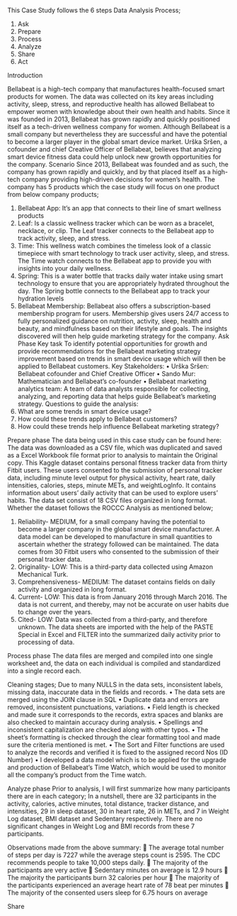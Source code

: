 This Case Study follows the 6 steps Data Analysis Process;
1.	Ask
2.	Prepare
3.	Process
4.	Analyze
5.	Share 
6.	Act

Introduction

Bellabeat is a high-tech company that manufactures health-focused smart products for women. The data was collected on its key areas including activity, sleep, stress, and reproductive health has allowed Bellabeat to empower women with knowledge about their own health and habits. Since it was founded in 2013, Bellabeat has grown rapidly and quickly positioned itself as a tech-driven wellness company for women. Although Bellabeat is a small company but nevertheless they are successful and have the potential to become a larger player in the global smart device market. Urška Sršen, a cofounder and chief Creative Officer of Bellabeat, believes that analyzing smart device fitness data could help unlock new growth opportunities for the company.
Scenario
Since 2013, Bellabeat was founded and as such, the company has grown rapidly and quickly, and by that placed itself as a high-tech company providing high-driven decisions for women’s health. The company has 5 products which the case study will focus on one product from below company products;
1.	Bellabeat App: It’s an app that connects to their line of smart wellness products
2.	Leaf: Is a classic wellness tracker which can be worn as a bracelet, necklace, or clip. The Leaf tracker connects to the Bellabeat app to track activity, sleep, and stress.
3.	Time: This wellness watch combines the timeless look of a classic timepiece with smart technology to track user activity, sleep, and stress. The Time watch connects to the Bellabeat app to provide you with insights into your daily wellness.
4.	Spring: This is a water bottle that tracks daily water intake using smart technology to ensure that you are appropriately hydrated throughout the day. The Spring bottle connects to the Bellabeat app to track your hydration levels
5.	Bellabeat Membership: Bellabeat also offers a subscription-based membership program for users. Membership gives users 24/7 access to fully personalized guidance on nutrition, activity, sleep, health and beauty, and mindfulness based on their lifestyle and goals.
 The insights discovered will then help guide marketing strategy for the company.
Ask Phase
Key task
To identify potential opportunities for growth and provide recommendations for the Bellabeat marketing strategy improvement based on trends in smart device usage which will then be applied to Bellabeat customers.
Key Stakeholders:
•	Urška Sršen: Bellabeat cofounder and Chief Creative Officer
•	Sando Mur: Mathematician and Bellabeat’s co-founder
•	Bellabeat marketing analytics team: A team of data analysts responsible for collecting, analyzing, and reporting data that helps guide Bellabeat’s marketing strategy.
 Questions to guide the analysis:
1.	What are some trends in smart device usage?
2.	How could these trends apply to Bellabeat customers?
3.	How could these trends help influence Bellabeat marketing strategy?

Prepare phase
The data being used in this case study can be found here: 
The data was downloaded as a CSV file, which was duplicated and saved as a Excel Workbook file format prior to analysis to maintain the Original copy. This Kaggle dataset contains personal fitness tracker data from thirty Fitbit users. These users consented to the submission of personal tracker data, including minute level output for physical activity, heart rate, daily intensities, calories, steps, minute METs, and weightLogInfo. It contains information about users’ daily activity that can be used to explore users’ habits. The data set consist of 18 CSV files organized in long format.
Whether the dataset follows the ROCCC Analysis as mentioned below;
1.	Reliability- MEDIUM, for a small company having the potential to become a larger company in the global smart device manufacturer. A data model can be developed to manufacture in small quantities to ascertain whether the strategy followed can be maintained. The data comes from 30 Fitbit users who consented to the submission of their personal tracker data.
2.	Originality- LOW: This is a third-party data collected using Amazon Mechanical Turk.
3.	Comprehensiveness- MEDIUM: The dataset contains fields on daily activity and organized in long format.
4.	Current- LOW: This data is from January 2016 through March 2016. The data is not current, and thereby, may not be accurate on user habits due to change over the years.
5.	Cited- LOW: Data was collected from a third-party, and therefore unknown.
The data sheets are imported with the help of the PASTE Special in Excel and FILTER into the summarized daily activity prior to processing of data.

Process phase
The data files are merged and compiled into one single worksheet and, the data on each individual is compiled and standardized into a single record each.

Cleaning stages;
Due to many NULLS in the data sets, inconsistent labels, missing data, inaccurate data in the fields and records.
•	The data sets are merged using the JOIN clause in SQL
•	Duplicate data and errors are removed, inconsistent punctuations, variations.
•	Field length is checked and made sure it corresponds to the records, extra spaces and blanks are also checked to maintain accuracy during analysis.
•	Spellings and inconsistent capitalization are checked along with other typos.
•	The sheet’s formatting is checked through the clear formatting tool and made sure the criteria mentioned is met.
•	The Sort and Filter functions are used to analyze the records and verified it is fixed to the assigned record Nos (ID Number)
•	I developed a data model which is to be applied for the upgrade and production of Bellabeat’s Time Watch, which would be used to monitor all the company’s product from the Time watch.

Analyze phase
Prior to analysis, I will first summarize how many participants there are in each category;
In a nutshell, there are 32 participants in the activity, calories, active minutes, total distance, tracker distance, and intensities, 29 in sleep dataset, 30 in heart rate, 26 in METs, and 7 in Weight Log dataset, BMI dataset and Sedentary respectively.
There are no significant changes in Weight Log and BMI records from these 7 participants.

Observations made from the above summary:
	The average total number of steps per day is 7227 while the average steps count is 2595. The CDC recommends people to take 10,000 steps daily.
	The majority of the participants are very active
	Sedentary minutes on average is 12.9 hours
	The majority the participants burn 32 calories per hour
	The majority of the participants experienced an average heart rate of 78 beat per minutes
	The majority of the consented users sleep for 6.75 hours on average


Share

